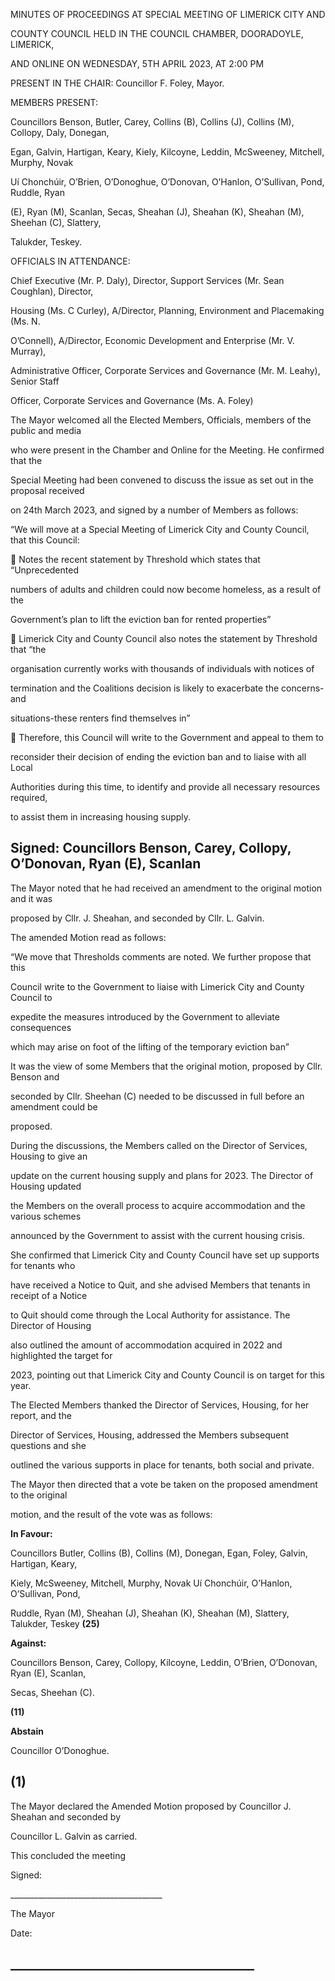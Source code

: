 MINUTES OF PROCEEDINGS AT SPECIAL MEETING OF LIMERICK CITY AND

COUNTY COUNCIL HELD IN THE COUNCIL CHAMBER, DOORADOYLE, LIMERICK,

AND ONLINE ON WEDNESDAY, 5TH APRIL 2023, AT 2:00 PM

PRESENT IN THE CHAIR: Councillor F. Foley, Mayor.

MEMBERS PRESENT:

Councillors Benson, Butler, Carey, Collins (B), Collins (J), Collins (M), Collopy, Daly, Donegan,

Egan, Galvin, Hartigan, Keary, Kiely, Kilcoyne, Leddin, McSweeney, Mitchell, Murphy, Novak

Uí Chonchúir, O’Brien, O’Donoghue, O’Donovan, O’Hanlon, O’Sullivan, Pond, Ruddle, Ryan

(E), Ryan (M), Scanlan, Secas, Sheahan (J), Sheahan (K), Sheahan (M), Sheehan (C), Slattery,

Talukder, Teskey.

OFFICIALS IN ATTENDANCE:

Chief Executive (Mr. P. Daly), Director, Support Services (Mr. Sean Coughlan), Director,

Housing (Ms. C Curley), A/Director, Planning, Environment and Placemaking (Ms. N.

O’Connell), A/Director, Economic Development and Enterprise (Mr. V. Murray),

Administrative Officer, Corporate Services and Governance (Mr. M. Leahy), Senior Staff

Officer, Corporate Services and Governance (Ms. A. Foley)

The Mayor welcomed all the Elected Members, Officials, members of the public and media

who were present in the Chamber and Online for the Meeting. He confirmed that the

Special Meeting had been convened to discuss the issue as set out in the proposal received

on 24th March 2023, and signed by a number of Members as follows:

“We will move at a Special Meeting of Limerick City and County Council, that this Council:

 Notes the recent statement by Threshold which states that “Unprecedented

numbers of adults and children could now become homeless, as a result of the

Government’s plan to lift the eviction ban for rented properties”

 Limerick City and County Council also notes the statement by Threshold that “the

organisation currently works with thousands of individuals with notices of

termination and the Coalitions decision is likely to exacerbate the concerns-and

situations-these renters find themselves in”

 Therefore, this Council will write to the Government and appeal to them to

reconsider their decision of ending the eviction ban and to liaise with all Local

Authorities during this time, to identify and provide all necessary resources required,

to assist them in increasing housing supply.

**Signed: Councillors Benson, Carey, Collopy, O’Donovan, Ryan (E), Scanlan**
---
The Mayor noted that he had received an amendment to the original motion and it was

proposed by Cllr. J. Sheahan, and seconded by Cllr. L. Galvin.

The amended Motion read as follows:

“We move that Thresholds comments are noted. We further propose that this

Council write to the Government to liaise with Limerick City and County Council to

expedite the measures introduced by the Government to alleviate consequences

which may arise on foot of the lifting of the temporary eviction ban”

It was the view of some Members that the original motion, proposed by Cllr. Benson and

seconded by Cllr. Sheehan (C) needed to be discussed in full before an amendment could be

proposed.

During the discussions, the Members called on the Director of Services, Housing to give an

update on the current housing supply and plans for 2023. The Director of Housing updated

the Members on the overall process to acquire accommodation and the various schemes

announced by the Government to assist with the current housing crisis.

She confirmed that Limerick City and County Council have set up supports for tenants who

have received a Notice to Quit, and she advised Members that tenants in receipt of a Notice

to Quit should come through the Local Authority for assistance. The Director of Housing

also outlined the amount of accommodation acquired in 2022 and highlighted the target for

2023, pointing out that Limerick City and County Council is on target for this year.

The Elected Members thanked the Director of Services, Housing, for her report, and the

Director of Services, Housing, addressed the Members subsequent questions and she

outlined the various supports in place for tenants, both social and private.

The Mayor then directed that a vote be taken on the proposed amendment to the original

motion, and the result of the vote was as follows:

**In Favour:**

Councillors Butler, Collins (B), Collins (M), Donegan, Egan, Foley, Galvin, Hartigan, Keary,

Kiely, McSweeney, Mitchell, Murphy, Novak Uí Chonchúir, O’Hanlon, O’Sullivan, Pond,

Ruddle, Ryan (M), Sheahan (J), Sheahan (K), Sheahan (M), Slattery, Talukder, Teskey **(25)**

**Against:**

Councillors Benson, Carey, Collopy, Kilcoyne, Leddin, O’Brien, O’Donovan, Ryan (E), Scanlan,

Secas, Sheehan (C).

**(11)**

**Abstain**

Councillor O’Donoghue.

**(1)**
---
The Mayor declared the Amended Motion proposed by Councillor J. Sheahan and seconded by

Councillor L. Galvin as carried.

This concluded the meeting

Signed:

\_\_\_\_\_\_\_\_\_\_\_\_\_\_\_\_\_\_\_\_\_\_\_\_\_\_\_\_\_\_\_\_\_\_\_\_\_\_

The Mayor

Date:

\_\_\_\_\_\_\_\_\_\_\_\_\_\_\_\_\_\_\_\_\_\_\_\_\_\_\_\_\_\_\_\_\_\_\_\_\_\_\_
---
